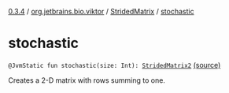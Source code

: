 [0.3.4](../../index.md) / [org.jetbrains.bio.viktor](../index.md) / [StridedMatrix](index.md) / [stochastic](.)

# stochastic

`@JvmStatic fun stochastic(size: Int): `[`StridedMatrix2`](../-strided-matrix2/index.md) [(source)](https://github.com/JetBrains-Research/viktor/blob/0.3.4/src/main/kotlin/org/jetbrains/bio/viktor/StridedMatrix.kt#L57)

Creates a 2-D matrix with rows summing to one.

